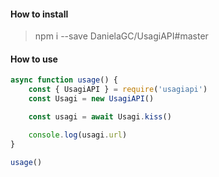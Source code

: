 #### How to install
> npm i --save DanielaGC/UsagiAPI#master

#### How to use

```js
async function usage() {
    const { UsagiAPI } = require('usagiapi')
    const Usagi = new UsagiAPI()

    const usagi = await Usagi.kiss()

    console.log(usagi.url)
}

usage()
```